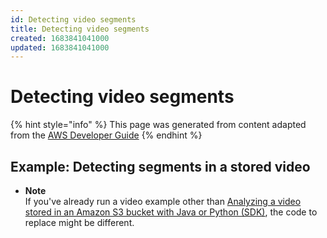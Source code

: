 ```yaml
---
id: Detecting video segments
title: Detecting video segments
created: 1683841041000
updated: 1683841041000
---
```

# Detecting video segments

{% hint style="info" %}
This page was generated from content adapted from the [AWS Developer Guide](https://github.com/awsdocs/amazon-rekognition-developer-guide.git)
{% endhint %}

## Example: Detecting segments in a stored video

- **Note**  
If you've already run a video example other than [Analyzing a video stored in an Amazon S3 bucket with Java or Python \(SDK\)](video-analyzing-with-sqs.md), the code to replace might be different\.

